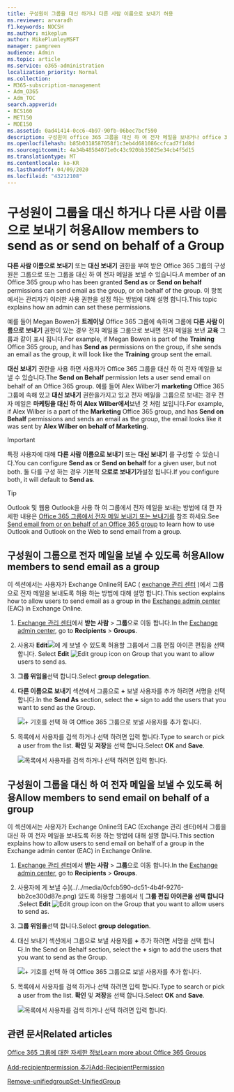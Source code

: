 ```yaml
---
title: 구성원이 그룹을 대신 하거나 다른 사람 이름으로 보내기 허용
ms.reviewer: arvaradh
f1.keywords: NOCSH
ms.author: mikeplum
author: MikePlumleyMSFT
manager: pamgreen
audience: Admin
ms.topic: article
ms.service: o365-administration
localization_priority: Normal
ms.collection:
- M365-subscription-management
- Adm_O365
- Adm_TOC
search.appverid:
- BCS160
- MET150
- MOE150
ms.assetid: 0ad41414-0cc6-4b97-90fb-06bec7bcf590
description: 구성원이 office 365 그룹을 대신 하 여 전자 메일을 보내거나 office 365 그룹을 사용 하 여 전자 메일을 보내는 것을 허용 하는 방법에 대해 알아봅니다.
ms.openlocfilehash: b85b0318587058f1c3eb4d681086ccfcad7f1d8d
ms.sourcegitcommit: 4a34b48584071e0c43c920bb35025e34cb4f5d15
ms.translationtype: MT
ms.contentlocale: ko-KR
ms.lasthandoff: 04/09/2020
ms.locfileid: "43212108"
---
```

# <a name="allow-members-to-send-as-or-send-on-behalf-of-a-group"></a><span data-ttu-id="f3e56-103">구성원이 그룹을 대신 하거나 다른 사람 이름으로 보내기 허용</span><span class="sxs-lookup"><span data-stu-id="f3e56-103">Allow members to send as or send on behalf of a Group</span></span>

<span data-ttu-id="f3e56-104">**다른 사람 이름으로 보내기** 또는 **대신 보내기** 권한을 부여 받은 Office 365 그룹의 구성원은 그룹으로 또는 그룹을 대신 하 여 전자 메일을 보낼 수 있습니다.</span><span class="sxs-lookup"><span data-stu-id="f3e56-104">A member of an Office 365 group who has been granted **Send as** or **Send on behalf** permissions can send email as the group, or on behalf of the group.</span></span> <span data-ttu-id="f3e56-105">이 항목에서는 관리자가 이러한 사용 권한을 설정 하는 방법에 대해 설명 합니다.</span><span class="sxs-lookup"><span data-stu-id="f3e56-105">This topic explains how an admin can set these permissions.</span></span>
  
<span data-ttu-id="f3e56-106">예를 들어 Megan Bowen가 **트레이닝** Office 365 그룹에 속하며 그룹에 **다른 사람 이름으로 보내기** 권한이 있는 경우 전자 메일을 그룹으로 보내면 전자 메일을 보낸 **교육** 그룹과 같이 표시 됩니다.</span><span class="sxs-lookup"><span data-stu-id="f3e56-106">For example, if Megan Bowen is part of the **Training** Office 365 group, and has **Send as** permissions on the group, if she sends an email as the group, it will look like the **Training** group sent the email.</span></span> 
  
<span data-ttu-id="f3e56-107">**대신 보내기** 권한을 사용 하면 사용자가 Office 365 그룹을 대신 하 여 전자 메일을 보낼 수 있습니다.</span><span class="sxs-lookup"><span data-stu-id="f3e56-107">The **Send on Behalf** permission lets a user send email on behalf of an Office 365 group.</span></span> <span data-ttu-id="f3e56-108">예를 들어 Alex Wilber가 **marketing** Office 365 그룹에 속해 있고 **대신 보내기** 권한을가지고 있고 전자 메일을 그룹으로 보내는 경우 전자 메일은 **마케팅을 대신 하 여 Alex Wilber에서**보낸 것 처럼 보입니다.</span><span class="sxs-lookup"><span data-stu-id="f3e56-108">For example, if Alex Wilber is a part of the **Marketing** Office 365 group, and has **Send on Behalf** permissions and sends an email as the group, the email looks like it was sent by **Alex Wilber on behalf of Marketing**.</span></span>

> [!IMPORTANT]
> <span data-ttu-id="f3e56-109">특정 사용자에 대해 **다른 사람 이름으로 보내기** 또는 **대신 보내기** 를 구성할 수 있습니다.</span><span class="sxs-lookup"><span data-stu-id="f3e56-109">You can configure **Send as** or **Send on behalf** for a given user, but not both.</span></span> <span data-ttu-id="f3e56-110">둘 다를 구성 하는 경우 기본적 **으로로 보내기가**설정 됩니다.</span><span class="sxs-lookup"><span data-stu-id="f3e56-110">If you configure both, it will default to **Send as**.</span></span>

> [!TIP]
> <span data-ttu-id="f3e56-111">Outlook 및 웹용 Outlook을 사용 하 여 그룹에서 전자 메일을 보내는 방법에 대 한 자세한 내용은 [Office 365 그룹에서 전자 메일 보내기 또는 보내기를](https://support.office.com/article/0f4964af-aec6-484b-a65c-0434df8cdb6b.aspx) 참조 하세요.</span><span class="sxs-lookup"><span data-stu-id="f3e56-111">See [Send email from or on behalf of an Office 365 group](https://support.office.com/article/0f4964af-aec6-484b-a65c-0434df8cdb6b.aspx) to learn how to use Outlook and Outlook on the Web to send email from a group.</span></span>
    
## <a name="allow-members-to-send-email-as-a-group"></a><span data-ttu-id="f3e56-112">구성원이 그룹으로 전자 메일을 보낼 수 있도록 허용</span><span class="sxs-lookup"><span data-stu-id="f3e56-112">Allow members to send email as a group</span></span>

<span data-ttu-id="f3e56-113">이 섹션에서는 사용자가 Exchange Online의 EAC ( [exchange 관리 센터](https://go.microsoft.com/fwlink/p/?linkid=2059104) )에서 그룹으로 전자 메일을 보내도록 허용 하는 방법에 대해 설명 합니다.</span><span class="sxs-lookup"><span data-stu-id="f3e56-113">This section explains how to allow users to send email as a group in the [Exchange admin center](https://go.microsoft.com/fwlink/p/?linkid=2059104) (EAC) in Exchange Online.</span></span>
  
1. <span data-ttu-id="f3e56-114"><a href="https://go.microsoft.com/fwlink/p/?linkid=2059104" target="_blank">Exchange 관리 센터</a>에서 **받는 사람** \> **그룹**으로 이동 합니다.</span><span class="sxs-lookup"><span data-stu-id="f3e56-114">In the <a href="https://go.microsoft.com/fwlink/p/?linkid=2059104" target="_blank">Exchange admin center</a>, go to **Recipients** \> **Groups**.</span></span>
    
2. <span data-ttu-id="f3e56-115">사용자 **Edit**![에 게 보낼 수](../../media/0cfcb590-dc51-4b4f-9276-bb2ce300d87e.png) 있도록 허용할 그룹에서 그룹 편집 아이콘 편집을 선택 합니다.  </span><span class="sxs-lookup"><span data-stu-id="f3e56-115">Select **Edit**  ![Edit group icon](../../media/0cfcb590-dc51-4b4f-9276-bb2ce300d87e.png) on Group that you want to allow users to send as.</span></span> 
    
3. <span data-ttu-id="f3e56-116">**그룹 위임을**선택 합니다.</span><span class="sxs-lookup"><span data-stu-id="f3e56-116">Select **group delegation**.</span></span>
    
4. <span data-ttu-id="f3e56-117">**다른 이름으로 보내기** 섹션에서 그룹으로 **+** 보낼 사용자를 추가 하려면 서명을 선택 합니다.</span><span class="sxs-lookup"><span data-stu-id="f3e56-117">In the **Send As** section, select the **+** sign to add the users that you want to send as the Group.</span></span> 
    
    ![+ 기호를 선택 하 여 Office 365 그룹으로 보낼 사용자를 추가 합니다.](../../media/1df167f6-1eff-4f98-9ecd-4230fab46557.png)
  
5. <span data-ttu-id="f3e56-119">목록에서 사용자를 검색 하거나 선택 하려면 입력 합니다.</span><span class="sxs-lookup"><span data-stu-id="f3e56-119">Type to search or pick a user from the list.</span></span> <span data-ttu-id="f3e56-120">**확인** 및 **저장**을 선택 합니다.</span><span class="sxs-lookup"><span data-stu-id="f3e56-120">Select **OK** and **Save**.</span></span>
    
    ![목록에서 사용자를 검색 하거나 선택 하려면 입력 합니다.](../../media/522919cf-664c-4a25-8076-c51c8c9fbe43.png)
  
## <a name="allow-members-to-send-email-on-behalf-of-a-group"></a><span data-ttu-id="f3e56-122">구성원이 그룹을 대신 하 여 전자 메일을 보낼 수 있도록 허용</span><span class="sxs-lookup"><span data-stu-id="f3e56-122">Allow members to send email on behalf of a group</span></span>

<span data-ttu-id="f3e56-123">이 섹션에서는 사용자가 Exchange Online의 EAC (Exchange 관리 센터)에서 그룹을 대신 하 여 전자 메일을 보내도록 허용 하는 방법에 대해 설명 합니다.</span><span class="sxs-lookup"><span data-stu-id="f3e56-123">This section explains how to allow users to send email on behalf of a group in the Exchange admin center (EAC) in Exchange Online.</span></span>
  
1. <span data-ttu-id="f3e56-124"><a href="https://go.microsoft.com/fwlink/p/?linkid=2059104" target="_blank">Exchange 관리 센터</a>에서 **받는 사람** \> **그룹**으로 이동 합니다.</span><span class="sxs-lookup"><span data-stu-id="f3e56-124">In the <a href="https://go.microsoft.com/fwlink/p/?linkid=2059104" target="_blank">Exchange admin center</a>, go to **Recipients** \> **Groups**.</span></span>
    
2. <span data-ttu-id="f3e56-125">사용자에 게 보낼 수](../../media/0cfcb590-dc51-4b4f-9276-bb2ce300d87e.png) 있도록 허용할 그룹에서 ![ **그룹 편집 아이콘을 선택 합니다** .</span><span class="sxs-lookup"><span data-stu-id="f3e56-125">Select **Edit** ![Edit group icon](../../media/0cfcb590-dc51-4b4f-9276-bb2ce300d87e.png) on the Group that you want to allow users to send as.</span></span> 
    
3. <span data-ttu-id="f3e56-126">**그룹 위임을**선택 합니다.</span><span class="sxs-lookup"><span data-stu-id="f3e56-126">Select **group delegation**.</span></span>
    
4. <span data-ttu-id="f3e56-127">대신 보내기 섹션에서 그룹으로 보낼 사용자를 **+** 추가 하려면 서명을 선택 합니다.</span><span class="sxs-lookup"><span data-stu-id="f3e56-127">In the Send on Behalf section, select the **+** sign to add the users that you want to send as the Group.</span></span> 
    
    ![+ 기호를 선택 하 여 Office 365 그룹으로 보낼 사용자를 추가 합니다.](../../media/2bae0579-8907-4d6b-8920-ddd6555897b4.png)
  
5. <span data-ttu-id="f3e56-129">목록에서 사용자를 검색 하거나 선택 하려면 입력 합니다.</span><span class="sxs-lookup"><span data-stu-id="f3e56-129">Type to search or pick a user from the list.</span></span> <span data-ttu-id="f3e56-130">**확인** 및 **저장**을 선택 합니다.</span><span class="sxs-lookup"><span data-stu-id="f3e56-130">Select **OK** and **Save**.</span></span>
    
    ![목록에서 사용자를 검색 하거나 선택 하려면 입력 합니다.](../../media/522919cf-664c-4a25-8076-c51c8c9fbe43.png)

## <a name="related-articles"></a><span data-ttu-id="f3e56-132">관련 문서</span><span class="sxs-lookup"><span data-stu-id="f3e56-132">Related articles</span></span>

[<span data-ttu-id="f3e56-133">Office 365 그룹에 대한 자세한 정보</span><span class="sxs-lookup"><span data-stu-id="f3e56-133">Learn more about Office 365 Groups</span></span>](https://support.office.com/article/3f780e8e-61aa-4287-830d-ff6209cbc192.aspx)

[<span data-ttu-id="f3e56-134">Add-recipientpermission 추가</span><span class="sxs-lookup"><span data-stu-id="f3e56-134">Add-RecipientPermission</span></span>](https://go.microsoft.com/fwlink/p/?LinkId=723960)

[<span data-ttu-id="f3e56-135">Remove-unifiedgroup</span><span class="sxs-lookup"><span data-stu-id="f3e56-135">Set-UnifiedGroup</span></span>](https://go.microsoft.com/fwlink/p/?LinkId=616189)
